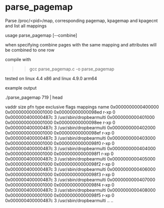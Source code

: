 # parse_pagemap
Parse /proc/&lt;pid>/map, corresponding pagemap, kpagemap and kpagecnt  and list all mappings

usage parse_pagemap  [--combine] <pid>

when specifying combine pages with the same mapping and attributes will be combined to one row

compile with

>>gcc parse_pagemap.c -o parse_pagemap

tested on linux 4.4 x86 and linux 4.9.0 arm64

example output

./parse_pagemap 719 | head

vaddr size pfn type exclusive flags mappings name
0x0000000000400000 0x0000000000001000 0x00000000000098ed r-xp 0 0x000000400000487c 3 /usr/sbin/dropbearmulti
0x0000000000401000 0x0000000000001000 0x00000000000098ee r-xp 0 0x000000400000487c 3 /usr/sbin/dropbearmulti
0x0000000000402000 0x0000000000001000 0x00000000000098ef r-xp 0 0x000000400000487c 3 /usr/sbin/dropbearmulti
0x0000000000403000 0x0000000000001000 0x00000000000098f0 r-xp 0 0x000000400000487c 3 /usr/sbin/dropbearmulti
0x0000000000404000 0x0000000000001000 0x00000000000098f1 r-xp 0 0x000000400000487c 3 /usr/sbin/dropbearmulti
0x0000000000405000 0x0000000000001000 0x00000000000098f2 r-xp 0 0x000000400000487c 3 /usr/sbin/dropbearmulti
0x0000000000406000 0x0000000000001000 0x00000000000098f3 r-xp 0 0x000000400000487c 3 /usr/sbin/dropbearmulti
0x0000000000407000 0x0000000000001000 0x00000000000098f4 r-xp 0 0x000000400000487c 3 /usr/sbin/dropbearmulti
0x0000000000408000 0x0000000000001000 0x00000000000098f5 r-xp 0 0x000000400000487c 3 /usr/sbin/dropbearmulti
..
..

